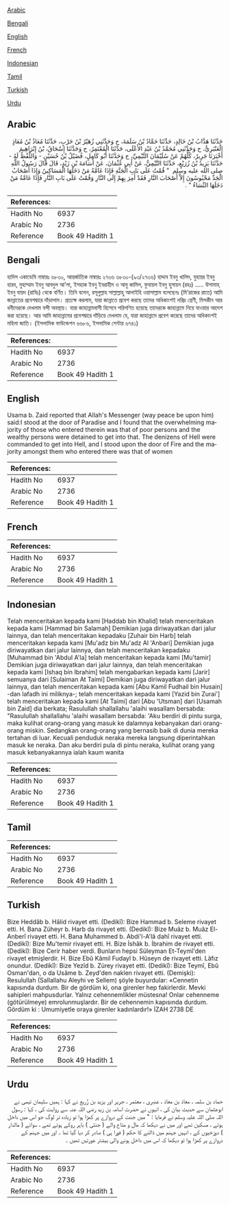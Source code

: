 [Arabic](#arabic)

[Bengali](#bengali)

[English](#english)

[French](#french)

[Indonesian](#indonesian)

[Tamil](#tamil)

[Turkish](#turkish)

[Urdu](#urdu)

## Arabic


<div dir="rtl" lang="ar" style={{fontSize:'larger',backgroundColor:'#f8f9fa',padding:20}}>
حَدَّثَنَا هَدَّابُ بْنُ خَالِدٍ، حَدَّثَنَا حَمَّادُ بْنُ سَلَمَةَ، ح وَحَدَّثَنِي زُهَيْرُ بْنُ حَرْبٍ، حَدَّثَنَا مُعَاذُ بْنُ مُعَاذٍ الْعَنْبَرِيُّ، ح وَحَدَّثَنِي مُحَمَّدُ بْنُ عَبْدِ الأَعْلَى، حَدَّثَنَا الْمُعْتَمِرُ، ح وَحَدَّثَنَا إِسْحَاقُ، بْنُ إِبْرَاهِيمَ أَخْبَرَنَا جَرِيرٌ، كُلُّهُمْ عَنْ سُلَيْمَانَ التَّيْمِيِّ، ح وَحَدَّثَنَا أَبُو كَامِلٍ، فُضَيْلُ بْنُ حُسَيْنٍ - وَاللَّفْظُ لَهُ - حَدَّثَنَا يَزِيدُ بْنُ زُرَيْعٍ، حَدَّثَنَا التَّيْمِيُّ، عَنْ أَبِي عُثْمَانَ، عَنْ أُسَامَةَ بْنِ زَيْدٍ، قَالَ قَالَ رَسُولُ اللَّهِ صلى الله عليه وسلم ‏ "‏ قُمْتُ عَلَى بَابِ الْجَنَّةِ فَإِذَا عَامَّةُ مَنْ دَخَلَهَا الْمَسَاكِينُ وَإِذَا أَصْحَابُ الْجَدِّ مَحْبُوسُونَ إِلاَّ أَصْحَابَ النَّارِ فَقَدْ أُمِرَ بِهِمْ إِلَى النَّارِ وَقُمْتُ عَلَى بَابِ النَّارِ فَإِذَا عَامَّةُ مَنْ دَخَلَهَا النِّسَاءُ ‏"‏ ‏.‏
</div>
<div style={{backgroundColor:'#f8f9fa',padding:20, marginBottom: 10}}><table> <thead> <tr> <th>References:</th> <th></th> </tr> </thead> <tbody><tr><td>Hadith No</td><td>6937</td></tr><tr><td>Arabic No</td><td>2736</td></tr><tr><td>Reference</td><td>Book 49 Hadith 1</td></tr></tbody></table></div>

## Bengali


<div dir="ltr" lang="bn" style={{fontSize:'larger',backgroundColor:'#f8f9fa',padding:20}}>
হাদিস একাডেমি নাম্বারঃ ৬৮৩০, আন্তর্জাতিক নাম্বারঃ ২৭৩৬ ৬৮৩০-(৯৩/২৭৩৬) হাদ্দাব ইবনু খালিদ, যুহায়র ইবনু হারব, মুহাম্মাদ ইবনু আবদুল আ’লা, ইসহাক ইবনু ইবরাহীম ও আবু কামিল, ফুযায়ল ইবনু হুসায়ন (রহঃ) ..... উসামাহ্ ইবনু যায়দ (রাযিঃ) থেকে বর্ণিত। তিনি বলেন, রসূলুল্লাহ সাল্লাল্লাহু আলাইহি ওয়াসাল্লাম বলেছেনঃ (মি’রাজের রাতে) আমি জান্নাতের প্রবেশদ্বারে দাঁড়ালাম। প্রত্যক্ষ করলাম, যারা জান্নাতে প্রবেশ করছে তাদের অধিকাংশই দরিদ্র শ্রেণী, মিসকীন আর ধনীদেরকে দেখলাম বন্দী অবস্থায়। যারা জাহান্নামবাসী হিসেবে পরিগণিত হয়েছে তাদেরকে জাহান্নামে নিয়ে যাওয়ার আদেশ করা হয়েছে। আর আমি জাহান্নামের প্রবেশদ্বারে দাঁড়িয়ে দেখলাম যে, যারা জাহান্নামে প্রবেশ করেছে তাদের অধিকাংশই মহিলা জাতি। (ইসলামিক ফাউন্ডেশন ৬৬৮৬, ইসলামিক সেন্টার ৬৭৪১)
</div>
<div style={{backgroundColor:'#f8f9fa',padding:20, marginBottom: 10}}><table> <thead> <tr> <th>References:</th> <th></th> </tr> </thead> <tbody><tr><td>Hadith No</td><td>6937</td></tr><tr><td>Arabic No</td><td>2736</td></tr><tr><td>Reference</td><td>Book 49 Hadith 1</td></tr></tbody></table></div>

## English


<div dir="ltr" lang="en" style={{fontSize:'larger',backgroundColor:'#f8f9fa',padding:20}}>
Usama b. Zaid reported that Allah's Messenger (way peace be upon him) said:I stood at the door of Paradise and I found that the overwhelming majority of those who entered therein was that of poor persons and the wealthy persons were detained to get into that. The denizens of Hell were commanded to get into Hell, and I stood upon the door of Fire and the majority amongst them who entered there was that of women
</div>
<div style={{backgroundColor:'#f8f9fa',padding:20, marginBottom: 10}}><table> <thead> <tr> <th>References:</th> <th></th> </tr> </thead> <tbody><tr><td>Hadith No</td><td>6937</td></tr><tr><td>Arabic No</td><td>2736</td></tr><tr><td>Reference</td><td>Book 49 Hadith 1</td></tr></tbody></table></div>

## French


<div dir="ltr" lang="fr" style={{fontSize:'larger',backgroundColor:'#f8f9fa',padding:20}}>

</div>
<div style={{backgroundColor:'#f8f9fa',padding:20, marginBottom: 10}}><table> <thead> <tr> <th>References:</th> <th></th> </tr> </thead> <tbody><tr><td>Hadith No</td><td>6937</td></tr><tr><td>Arabic No</td><td>2736</td></tr><tr><td>Reference</td><td>Book 49 Hadith 1</td></tr></tbody></table></div>

## Indonesian


<div dir="ltr" lang="id" style={{fontSize:'larger',backgroundColor:'#f8f9fa',padding:20}}>
Telah menceritakan kepada kami [Haddab bin Khalid] telah menceritakan kepada kami [Hammad bin Salamah] Demikian juga diriwayatkan dari jalur lainnya, dan telah menceritakan kepadaku [Zuhair bin Harb] telah menceritakan kepada kami [Mu'adz bin Mu'adz Al 'Anbari] Demikian juga diriwayatkan dari jalur lainnya, dan telah menceritakan kepadaku [Muhammad bin 'Abdul A'la] telah menceritakan kepada kami [Mu'tamir] Demikian juga diriwayatkan dari jalur lainnya, dan telah menceritakan kepada kami [Ishaq bin Ibrahim] telah mengabarkan kepada kami [Jarir] semuanya dari [Sulaiman At Taimi] Demikian juga diriwayatkan dari jalur lainnya, dan telah menceritakan kepada kami [Abu Kamil Fudhail bin Husain] -dan lafadh ini miliknya-; telah menceritakan kepada kami [Yazid bin Zurai'] telah menceritakan kepada kami [At Taimi] dari [Abu 'Utsman] dari [Usamah bin Zaid] dia berkata; Rasulullah shallallahu 'alaihi wasallam bersabda: "Rasulullah shallallahu 'alaihi wasallam bersabda: 'Aku berdiri di pintu surga, maka kulihat orang-orang yang masuk ke dalamnya kebanyakan dari orang-orang miskin. Sedangkan orang-orang yang bernasib baik di dunia mereka tertahan di luar. Kecuali penduduk neraka mereka langsung diperintahkan masuk ke neraka. Dan aku berdiri pula di pintu neraka, kulihat orang yang masuk kebanyakannya ialah kaum wanita
</div>
<div style={{backgroundColor:'#f8f9fa',padding:20, marginBottom: 10}}><table> <thead> <tr> <th>References:</th> <th></th> </tr> </thead> <tbody><tr><td>Hadith No</td><td>6937</td></tr><tr><td>Arabic No</td><td>2736</td></tr><tr><td>Reference</td><td>Book 49 Hadith 1</td></tr></tbody></table></div>

## Tamil


<div dir="ltr" lang="ta" style={{fontSize:'larger',backgroundColor:'#f8f9fa',padding:20}}>

</div>
<div style={{backgroundColor:'#f8f9fa',padding:20, marginBottom: 10}}><table> <thead> <tr> <th>References:</th> <th></th> </tr> </thead> <tbody><tr><td>Hadith No</td><td>6937</td></tr><tr><td>Arabic No</td><td>2736</td></tr><tr><td>Reference</td><td>Book 49 Hadith 1</td></tr></tbody></table></div>

## Turkish


<div dir="ltr" lang="tr" style={{fontSize:'larger',backgroundColor:'#f8f9fa',padding:20}}>
Bize Heddâb b. Hâlid rivayet etti. (Dedikî): Bize Hammad b. Seleme rivayet etti. H. Bana Züheyr b. Harb da rivayet etti. (Dedikî): Bize Muâz b. Muâz El-Anberî rivayet etti. H. Bana Muhammed b. Abdi'l-A'lâ dahî rivayet etti. (Dedikî): Bize Mu'temir rivayet etti. H. Bize İshâk b. İbrahim de rivayet etti. (Dedikî): Bize Cerir haber verdi. Bunların hepsi Süleyman Et-Teymî'den rivayet etmişlerdir. H. Bize Ebû Kâmil Fudayl b. Hüseyn de rivayet etti. Lâfız onundur. (Dedikî): Bize Yezîd b. Zürey rivayet etti. (Dedikî): Bize Teymî, Ebû Osman'dan, o da Usâme b. Zeyd'den naklen rivayet etti. (Demişki): Resulullah (Sallallahu Aleyhi ve Sellem) şöyle buyurdular: «Cennetin kapısında durdum. Bir de gördüm ki, ona girenler hep fakirlerdir. Mevki sahipleri mahpusdurlar. Yalnız cehennemlikler müstesna! Onlar cehenneme (götürülmeye) emrolunmuşlardır. Bir de cehennemin kapısında durdum. Gördüm ki : Umumiyetle oraya girenler kadınlardır!» İZAH 2738 DE
</div>
<div style={{backgroundColor:'#f8f9fa',padding:20, marginBottom: 10}}><table> <thead> <tr> <th>References:</th> <th></th> </tr> </thead> <tbody><tr><td>Hadith No</td><td>6937</td></tr><tr><td>Arabic No</td><td>2736</td></tr><tr><td>Reference</td><td>Book 49 Hadith 1</td></tr></tbody></table></div>

## Urdu


<div dir="rtl" lang="ur" style={{fontSize:'larger',backgroundColor:'#f8f9fa',padding:20}}>
حماد بن سلمہ ، معاذ بن معاذ ، عنبری ، معتمر ، جریر اور یزید بن زُریع نے کہا : ہمیں سلیمان تیمی نے ابوعثمان سے حدیث بیان کی ، انہوں نے حضرت اسامہ بن زید رضی اللہ عنہ سے روایت کی ، کہا : رسول اللہ صلی اللہ علیہ وسلم نے فرمایا : " میں جنت کے دروازے پر کھڑا ہوا تو زیادہ تر لوگ جو اس میں داخل ہوئے ، مسکین تھے اور میں نے دیکھا کہ مال و متاع والے ( جنتی ) باہر روکے ہوئے تھے ، سوائے ( مالدار ) دوزخیوں کے ، انہیں جہنم میں ڈالنے کا حکم ( فورا ہی ) صادر کر دیا گیا تھا ۔ اور میں جہنم کے دروازے پر کھڑا ہوا تو دیکھا کہ اس میں داخل ہونے والی بیشتر عورتیں تھیں ۔
</div>
<div style={{backgroundColor:'#f8f9fa',padding:20, marginBottom: 10}}><table> <thead> <tr> <th>References:</th> <th></th> </tr> </thead> <tbody><tr><td>Hadith No</td><td>6937</td></tr><tr><td>Arabic No</td><td>2736</td></tr><tr><td>Reference</td><td>Book 49 Hadith 1</td></tr></tbody></table></div>